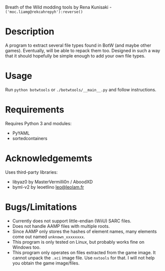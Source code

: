 Breath of the Wild modding tools
by Rena Kunisaki - `('moc.liamg@rekcahrepyh'):reverse()`

# Description
A program to extract several file types found in BotW (and maybe other games). Eventually, will be able to repack them too. Designed in such a way that it should hopefully be simple enough to add your own file types.


# Usage
Run `python botwtools` or `./botwtools/__main__.py` and follow instructions.


# Requirements
Requires Python 3 and modules:

- PyYAML
- sortedcontainers


# Acknowledgememts
Uses third-party libraries:

- libyaz0 by MasterVermilli0n / AboodXD
- byml-v2 by leoetlino <leo@leolam.fr>


# Bugs/Limitations
- Currently does not support little-endian (WiiU) SARC files.
- Does not handle AAMP files with multiple roots.
- Since AAMP only stores the hashes of element names, many elements come out named `unknown_xxxxxxxx`.
- This program is only tested on Linux, but probably works fine on Windows too.
- This program only operates on files extracted from the game image. It cannot unpack the `.xci` image file. Use `nxtools` for that. I will not help you obtain the game image/files.
